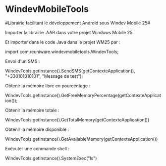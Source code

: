 # WindevMobileTools
#Librairie facilitant le développement Android sous Windev Mobile 25#

Importer la librairie .AAR dans votre projet Windows Mobile 25.

Et importer dans le code Java dans le projet WM25 par :

import com.reuniware.windevmobiletools.WindevTools;

Envoi d'un SMS :

WindevTools.getInstance().SendSMS(getContexteApplication(), "+330101010101", "Message de test");

Obtenir la mémoire libre en pourcentage :

WindevTools.getInstance().GetFreeMemoryPercentage(getContexteApplication());

Obtenir la mémoire totale :

WindevTools.getInstance().GetTotalMemory(getContexteApplication())

Obtenir la mémoire disponible :

WindevTools.getInstance().GetAvailableMemory(getContexteApplication())

Exécuter une commande shell :

WindevTools.getInstance().SystemExec("ls")
